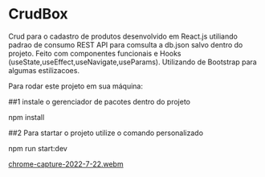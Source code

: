 # CrudBox
Crud para o cadastro de produtos desenvolvido em React.js utiliando padrao de consumo REST API para comsulta a db.json salvo dentro do projeto. Feito com componentes funcionais e Hooks (useState,useEffect,useNavigate,useParams). Utilizando de Bootstrap para algumas estilizacoes.

Para rodar este projeto em sua máquina:

##1 instale o gerenciador de pacotes dentro do projeto

npm install

##2
Para startar o projeto utilize o comando personalizado 

npm run start:dev


[chrome-capture-2022-7-22.webm](https://user-images.githubusercontent.com/106246945/186016974-60221544-56b1-499f-a6b3-1e7518c624ca.webm)
